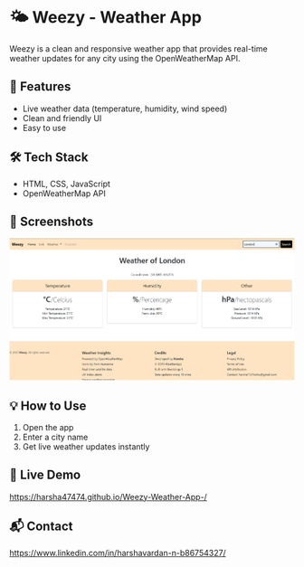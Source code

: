 # 🌤️ Weezy - Weather App

Weezy is a clean and responsive weather app that provides real-time weather updates for any city using the OpenWeatherMap API.

## 🚀 Features
- Live weather data (temperature, humidity, wind speed)
- Clean and friendly UI
- Easy to use

## 🛠 Tech Stack
- HTML, CSS, JavaScript
- OpenWeatherMap API

## 📸 Screenshots
![App Screenshot](assets/Screenshot.png)

## 💡 How to Use
1. Open the app
2. Enter a city name
3. Get live weather updates instantly

## 🔗 Live Demo
https://harsha47474.github.io/Weezy-Weather-App-/

## 📬 Contact
https://www.linkedin.com/in/harshavardan-n-b86754327/
